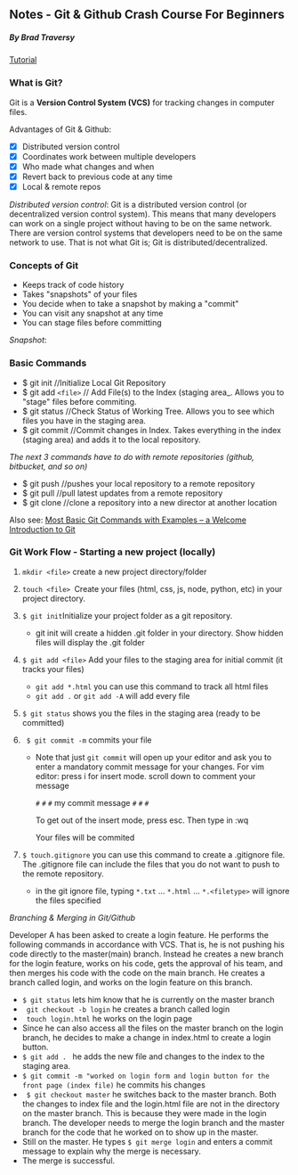 

## Notes - Git & Github Crash Course For Beginners 
##### By Brad Traversy 
[Tutorial](https://www.youtube.com/watch?v=SWYqp7iY_Tc)

### What is Git? 
Git is a __Version Control System (VCS)__ for tracking changes in computer files. 

Advantages of Git & Github: 
- [x] Distributed version control 
- [x] Coordinates work between multiple developers
- [x] Who made what changes and when 
- [x] Revert back to previous code at any time 
- [x] Local & remote repos 

_Distributed version control_: Git is a distributed version control (or decentralized version control system). This means that many developers can work on a single project without having to be on the same network. There are version control systems that developers need to be on the same network to use. That is not what Git is; Git is distributed/decentralized. 

### Concepts of Git 

* Keeps track of code history
* Takes "snapshots" of your files
* You decide when to take a snapshot by making a "commit"
* You can visit any snapshot at any time 
* You can stage files before committing

_Snapshot_: 


### Basic Commands 

* $ git init //Initialize Local Git Repository
* $ git add `<file>` // Add File(s) to the Index (staging area_. Allows you to "stage" files before commiting. 
* $ git status //Check Status of Working Tree. Allows you to see which files you have in the staging area. 
* $ git commit //Commit changes in Index. Takes everything in the index (staging area) and adds it to the local repository. 


_The next 3 commands have to do with remote repositories (github, bitbucket, and so on)_


* $ git push //pushes your local repository to a remote repository 
* $ git pull //pull latest updates from a remote repository 
* $ git clone //clone a repository into a new director at another location


Also see: [Most Basic Git Commands with Examples – a Welcome Introduction to Git](https://rubygarage.org/blog/most-basic-git-commands-with-examples)

### Git Work Flow - Starting a new project (locally)

1. `mkdir <file>` create a new project directory/folder 
2. `touch <file> `Create your files (html, css, js, node, python, etc) in your project directory. 
3. `$ git init`Initialize your project folder as a git repository. 
    * git init will create a hidden .git folder in your directory. Show hidden files will display the .git folder
4. `$ git add <file>` Add your files to the staging area for initial commit (it tracks your files)
    * `git add *.html` you can use this command to track all html files 
    * `git add .` or `git add -A` will add every file 
5. `$ git status` shows you the files in the staging area (ready to be committed)
6. ` $ git commit -m` commits your file 
    * Note that just `git commit` will open up your editor and ask you to enter a mandatory commit message for       your changes. For vim editor: press i for insert mode. scroll down to comment your message
      
      `#`
      `#`
      `#`
       my commit message
      `#`
      `#`
      `#`
    
      To get out of the insert mode, press esc. Then type in :wq 
      
      Your files will be commited 

 7. `$ touch.gitignore` you can use this command to create a .gitignore file. The .gitignore file can include the      files that you do not want to push to the remote repository. 
      * in the git ignore file, typing `*.txt` ...  `*.html` ... `*.<filetype>` will ignore the files specified
 

 _Branching & Merging in Git/Github_

 Developer A has been asked to create a login feature. He performs the following commands in accordance with VCS. That is, he is not pushing his code directly to the master(main) branch. Instead he creates a new branch for the login feature, works on his code, gets the approval of his team, and then merges his code with the code on the main branch. He creates a branch called login, and works on the login feature on this branch. 


 * ` $ git status ` lets him know that he is currently on the master branch
 * ` git checkout -b login` he creates a branch called login
 * ` touch login.html` he works on the login page 
 *  Since he can also access all the files on the master branch on the login branch, he decides to make a change 
    in index.html to create a login button. 
 *  `$ git add . ` he adds the new file and changes to the index to the staging area. 
 *  `$ git commit -m "worked on login form and login button for the front page (index file)` he commits his changes
 * ` $ git checkout master`  he switches back to the master branch. Both the changes to index file and the             login.html file are not in the directory on the master branch. This is because they were made in the login        branch. The developer needs to merge the login branch and the master branch for the code that he worked on to     show up in the master. 
 *  Still on the master. He types `$ git merge login` and enters a commit message to explain why the merge is         necessary. 
 *  The merge is successful. 



        





    





